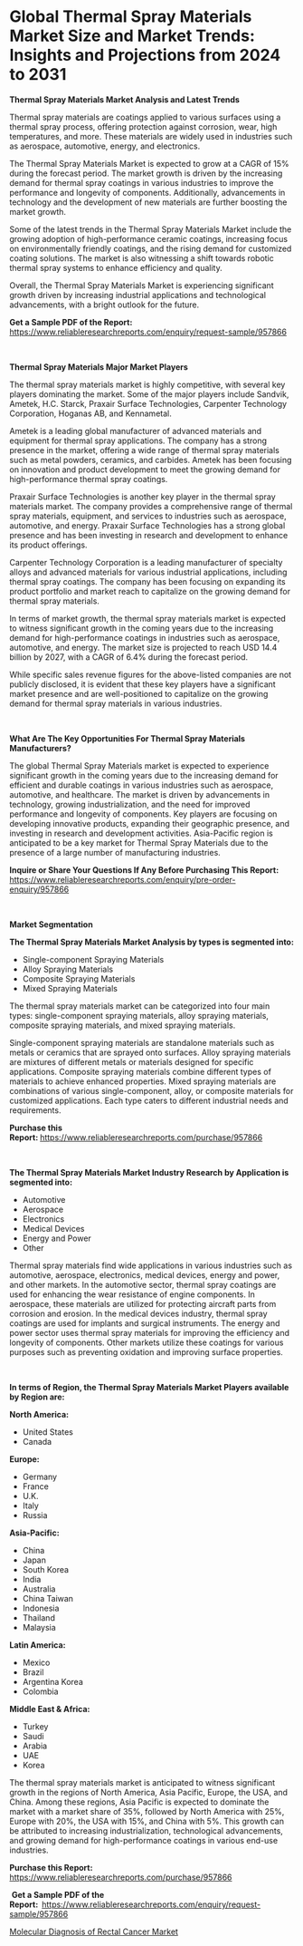 <p><h1>Global Thermal Spray Materials Market Size and Market Trends: Insights and Projections from 2024 to 2031</h1></p><p><strong>Thermal Spray Materials Market Analysis and Latest Trends</strong></p>
<p><p>Thermal spray materials are coatings applied to various surfaces using a thermal spray process, offering protection against corrosion, wear, high temperatures, and more. These materials are widely used in industries such as aerospace, automotive, energy, and electronics.</p><p>The Thermal Spray Materials Market is expected to grow at a CAGR of 15% during the forecast period. The market growth is driven by the increasing demand for thermal spray coatings in various industries to improve the performance and longevity of components. Additionally, advancements in technology and the development of new materials are further boosting the market growth.</p><p>Some of the latest trends in the Thermal Spray Materials Market include the growing adoption of high-performance ceramic coatings, increasing focus on environmentally friendly coatings, and the rising demand for customized coating solutions. The market is also witnessing a shift towards robotic thermal spray systems to enhance efficiency and quality.</p><p>Overall, the Thermal Spray Materials Market is experiencing significant growth driven by increasing industrial applications and technological advancements, with a bright outlook for the future.</p></p>
<p><strong>Get a Sample PDF of the Report:&nbsp;</strong> <a href="https://www.reliableresearchreports.com/enquiry/request-sample/957866">https://www.reliableresearchreports.com/enquiry/request-sample/957866</a></p>
<p>&nbsp;</p>
<p><strong>Thermal Spray Materials Major Market Players</strong></p>
<p><p>The thermal spray materials market is highly competitive, with several key players dominating the market. Some of the major players include Sandvik, Ametek, H.C. Starck, Praxair Surface Technologies, Carpenter Technology Corporation, Hoganas AB, and Kennametal.</p><p>Ametek is a leading global manufacturer of advanced materials and equipment for thermal spray applications. The company has a strong presence in the market, offering a wide range of thermal spray materials such as metal powders, ceramics, and carbides. Ametek has been focusing on innovation and product development to meet the growing demand for high-performance thermal spray coatings.</p><p>Praxair Surface Technologies is another key player in the thermal spray materials market. The company provides a comprehensive range of thermal spray materials, equipment, and services to industries such as aerospace, automotive, and energy. Praxair Surface Technologies has a strong global presence and has been investing in research and development to enhance its product offerings.</p><p>Carpenter Technology Corporation is a leading manufacturer of specialty alloys and advanced materials for various industrial applications, including thermal spray coatings. The company has been focusing on expanding its product portfolio and market reach to capitalize on the growing demand for thermal spray materials.</p><p>In terms of market growth, the thermal spray materials market is expected to witness significant growth in the coming years due to the increasing demand for high-performance coatings in industries such as aerospace, automotive, and energy. The market size is projected to reach USD 14.4 billion by 2027, with a CAGR of 6.4% during the forecast period.</p><p>While specific sales revenue figures for the above-listed companies are not publicly disclosed, it is evident that these key players have a significant market presence and are well-positioned to capitalize on the growing demand for thermal spray materials in various industries.</p></p>
<p>&nbsp;</p>
<p><strong>What Are The Key Opportunities For Thermal Spray Materials Manufacturers?</strong></p>
<p><p>The global Thermal Spray Materials market is expected to experience significant growth in the coming years due to the increasing demand for efficient and durable coatings in various industries such as aerospace, automotive, and healthcare. The market is driven by advancements in technology, growing industrialization, and the need for improved performance and longevity of components. Key players are focusing on developing innovative products, expanding their geographic presence, and investing in research and development activities. Asia-Pacific region is anticipated to be a key market for Thermal Spray Materials due to the presence of a large number of manufacturing industries.</p></p>
<p><strong>Inquire or Share Your Questions If Any Before Purchasing This Report:</strong> <a href="https://www.reliableresearchreports.com/enquiry/pre-order-enquiry/957866">https://www.reliableresearchreports.com/enquiry/pre-order-enquiry/957866</a></p>
<p>&nbsp;</p>
<p><strong>Market Segmentation</strong></p>
<p><strong>The Thermal Spray Materials Market Analysis by types is segmented into:</strong></p>
<p><ul><li>Single-component Spraying Materials</li><li>Alloy Spraying Materials</li><li>Composite Spraying Materials</li><li>Mixed Spraying Materials</li></ul></p>
<p><p>The thermal spray materials market can be categorized into four main types: single-component spraying materials, alloy spraying materials, composite spraying materials, and mixed spraying materials. </p><p>Single-component spraying materials are standalone materials such as metals or ceramics that are sprayed onto surfaces. Alloy spraying materials are mixtures of different metals or materials designed for specific applications. Composite spraying materials combine different types of materials to achieve enhanced properties. Mixed spraying materials are combinations of various single-component, alloy, or composite materials for customized applications. Each type caters to different industrial needs and requirements.</p></p>
<p><strong>Purchase this Report:&nbsp;</strong><a href="https://www.reliableresearchreports.com/purchase/957866">https://www.reliableresearchreports.com/purchase/957866</a></p>
<p>&nbsp;</p>
<p><strong>The Thermal Spray Materials Market Industry Research by Application is segmented into:</strong></p>
<p><ul><li>Automotive</li><li>Aerospace</li><li>Electronics</li><li>Medical Devices</li><li>Energy and Power</li><li>Other</li></ul></p>
<p><p>Thermal spray materials find wide applications in various industries such as automotive, aerospace, electronics, medical devices, energy and power, and other markets. In the automotive sector, thermal spray coatings are used for enhancing the wear resistance of engine components. In aerospace, these materials are utilized for protecting aircraft parts from corrosion and erosion. In the medical devices industry, thermal spray coatings are used for implants and surgical instruments. The energy and power sector uses thermal spray materials for improving the efficiency and longevity of components. Other markets utilize these coatings for various purposes such as preventing oxidation and improving surface properties.</p></p>
<p>&nbsp;</p>
<p><strong>In terms of Region, the Thermal Spray Materials Market Players available by Region are:</strong></p>
<p>
    <p> <strong> North America: </strong>
        <ul>
            <li>United States</li>
            <li>Canada</li>
        </ul>
        </p> 
    <p> <strong> Europe: </strong>
        <ul>
            <li>Germany</li>
            <li>France</li>
            <li>U.K.</li>
            <li>Italy</li>
            <li>Russia</li>
        </ul>
        </p> 
    <p> <strong> Asia-Pacific: </strong>
        <ul>
            <li>China</li>
            <li>Japan</li>
            <li>South Korea</li>
            <li>India</li>
            <li>Australia</li>
            <li>China Taiwan</li>
            <li>Indonesia</li>
            <li>Thailand</li>
            <li>Malaysia</li>
        </ul>
        </p> 
    <p> <strong> Latin America: </strong>
        <ul>
            <li>Mexico</li>
            <li>Brazil</li>
            <li>Argentina Korea</li>
            <li>Colombia</li>
        </ul>
        </p> 
    <p> <strong> Middle East & Africa: </strong>
        <ul>
            <li>Turkey</li>
            <li>Saudi</li>
            <li>Arabia</li>
            <li>UAE</li>
            <li>Korea</li>
        </ul>
    </p>
    </p>
<p><p>The thermal spray materials market is anticipated to witness significant growth in the regions of North America, Asia Pacific, Europe, the USA, and China. Among these regions, Asia Pacific is expected to dominate the market with a market share of 35%, followed by North America with 25%, Europe with 20%, the USA with 15%, and China with 5%. This growth can be attributed to increasing industrialization, technological advancements, and growing demand for high-performance coatings in various end-use industries.</p></p>
<p><strong>Purchase this Report: </strong><a href="https://www.reliableresearchreports.com/purchase/957866">https://www.reliableresearchreports.com/purchase/957866</a></p>
<p>&nbsp;<strong>Get a Sample PDF of the Report:&nbsp;&nbsp;</strong><a href="https://www.reliableresearchreports.com/enquiry/request-sample/957866">https://www.reliableresearchreports.com/enquiry/request-sample/957866</a></p>
<p><strong></strong></p>
<p><p><a href="https://fearless-okapi-6c8.notion.site/Molecular-Diagnosis-of-Rectal-Cancer-Market-Size-Market-Trends-and-Growth-Outlook-forecasted-for-p-a75018835a784b048655256ee09b847f">Molecular Diagnosis of Rectal Cancer Market</a></p></p>